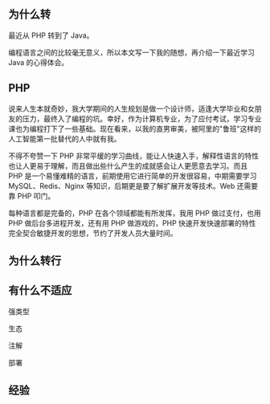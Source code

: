 为什么转
----
最近从 PHP 转到了 Java。

编程语言之间的比较毫无意义，所以本文写一下我的随想，再介绍一下最近学习 Java 的心得体会。

PHP
---
说来人生本就奇妙，我大学期间的人生规划是做一个设计师，适逢大学毕业和女朋友的压力，最终入了编程的坑。幸好，作为计算机专业，为了应付考试，学习专业课也为编程打下了一些基础。现在看来，以我的直男审美，被阿里的"鲁班"这样的人工智能第一批替代的人中就有我。

不得不夸赞一下 PHP 非常平缓的学习曲线，能让人快速入手，解释性语言的特性也让人更易于理解，而且做出些什么产生的成就感会让人更愿意去学习。而且 PHP 是一个易懂难精的语言，前期使用它进行简单的开发很容易，中期需要学习 MySQL、Redis、Nginx 等知识，后期更是要了解扩展开发等技术。Web 还需要靠 PHP 叩门。

每种语言都是完备的，PHP 在各个领域都能有所发挥，我用 PHP 做过支付，也用 PHP 做后台多进程开发，还有用 PHP 做游戏的，PHP 快速开发快速部署的特性完全契合敏捷开发的思想，节约了开发人员大量时间。

为什么转行
-----


有什么不适应
------
强类型

生态

注解

部署

经验
---
